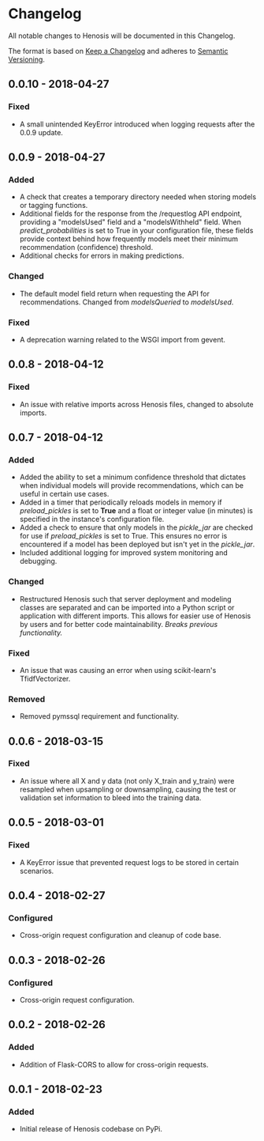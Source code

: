 # Changelog
All notable changes to Henosis will be documented in this Changelog.

The format is based on [Keep a Changelog](http://keepachangelog.com/en/1.0.0/)
and adheres to [Semantic Versioning](http://semver.org/spec/v2.0.0.html).

## 0.0.10 - 2018-04-27
### Fixed
- A small unintended KeyError introduced when logging requests after the 0.0.9 update.

## 0.0.9 - 2018-04-27
### Added
- A check that creates a temporary directory needed when storing models or
tagging functions.
- Additional fields for the response from the /requestlog API endpoint,
providing a "modelsUsed" field and a "modelsWithheld" field. When *predict_probabilities*
is set to True in your configuration file, these fields provide context behind how
frequently models meet their minimum recommendation (confidence) threshold.
- Additional checks for errors in making predictions.

### Changed
- The default model field return when requesting the API for recommendations. Changed
from *modelsQueried* to *modelsUsed*.

### Fixed
- A deprecation warning related to the WSGI import from gevent.

## 0.0.8 - 2018-04-12
### Fixed
- An issue with relative imports across Henosis files, changed to absolute imports.

## 0.0.7 - 2018-04-12
### Added
- Added the ability to set a minimum confidence threshold that dictates when
individual models will provide recommendations, which can be useful in certain
use cases.
- Added in a timer that periodically reloads models in memory if *preload_pickles* is
set to **True** and a float or integer value (in minutes) is specified in the
instance's configuration file.
- Added a check to ensure that only models in the *pickle_jar* are checked for use
if *preload_pickles* is set to True. This ensures no error is encountered if a model
has been deployed but isn't yet in the *pickle_jar*.
- Included additional logging for improved system monitoring and debugging.

### Changed
- Restructured Henosis such that server deployment and modeling classes are separated
and can be imported into a Python script or application with different imports. This
allows for easier use of Henosis by users and for better code maintainability.
*Breaks previous functionality.*

### Fixed
- An issue that was causing an error when using scikit-learn's TfidfVectorizer.

### Removed
- Removed pymssql requirement and functionality.

## 0.0.6 - 2018-03-15
### Fixed
- An issue where all X and y data (not only X_train and y_train) were resampled when upsampling or downsampling, causing
the test or validation set information to bleed into the training data.

## 0.0.5 - 2018-03-01
### Fixed
- A KeyError issue that prevented request logs to be stored in certain scenarios.

## 0.0.4 - 2018-02-27
### Configured
- Cross-origin request configuration and cleanup of code base.

## 0.0.3 - 2018-02-26
### Configured
- Cross-origin request configuration.

## 0.0.2 - 2018-02-26
### Added
- Addition of Flask-CORS to allow for cross-origin requests.

## 0.0.1 - 2018-02-23
### Added
- Initial release of Henosis codebase on PyPi.